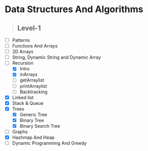 # Data Structures And Algorithms

> ## Level-1

- [ ] Patterns
- [ ] Functions And Arrays
- [ ] 2D Arrays
- [ ] String, Dynamic String and Dynamic Array
- [ ] Recursion
  - [x] Intro
  - [x] inArrays
  - [ ] getArraylist
  - [ ] printArraylist
  - [ ] Backtracking
- [x] Linked list
- [x] Stack & Queue
- [x] Trees
  - [x] Generic Tree
  - [x] Binary Tree
  - [x] Binary Search Tree
- [ ] Graphs
- [x] Hashmap And Heap
- [ ] Dynamic Programming And Greedy
